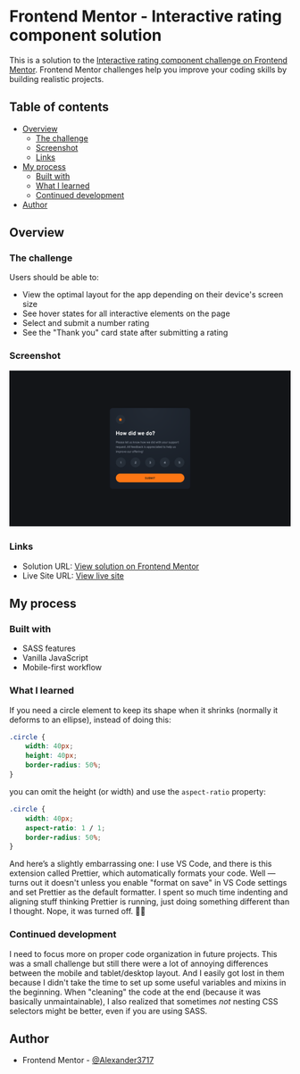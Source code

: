 # Frontend Mentor - Interactive rating component solution

This is a solution to the [Interactive rating component challenge on Frontend Mentor](https://www.frontendmentor.io/challenges/interactive-rating-component-koxpeBUmI). Frontend Mentor challenges help you improve your coding skills by building realistic projects.

## Table of contents

-   [Overview](#overview)
    -   [The challenge](#the-challenge)
    -   [Screenshot](#screenshot)
    -   [Links](#links)
-   [My process](#my-process)
    -   [Built with](#built-with)
    -   [What I learned](#what-i-learned)
    -   [Continued development](#continued-development)
-   [Author](#author)

## Overview

### The challenge

Users should be able to:

-   View the optimal layout for the app depending on their device's screen size
-   See hover states for all interactive elements on the page
-   Select and submit a number rating
-   See the "Thank you" card state after submitting a rating

### Screenshot

![](./screenshot.png)

### Links

-   Solution URL: [View solution on Frontend Mentor](https://www.frontendmentor.io/solutions/)
-   Live Site URL: [View live site](https://alexander3717.github.io/RatingComponent/)

## My process

### Built with

-   SASS features
-   Vanilla JavaScript
-   Mobile-first workflow

### What I learned

If you need a circle element to keep its shape when it shrinks (normally it deforms to an ellipse), instead of doing this:

```css
.circle {
    width: 40px;
    height: 40px;
    border-radius: 50%;
}
```

you can omit the height (or width) and use the `aspect-ratio` property:

```css
.circle {
    width: 40px;
    aspect-ratio: 1 / 1;
    border-radius: 50%;
}
```

And here’s a slightly embarrassing one: I use VS Code, and there is this extension called Prettier, which automatically formats your code. Well — turns out it doesn't unless you enable "format on save" in VS Code settings and set Prettier as the default formatter. I spent so much time indenting and aligning stuff thinking Prettier is running, just doing something different than I thought. Nope, it was turned off. 🤦‍♂️

### Continued development

I need to focus more on proper code organization in future projects. This was a small challenge but still there were a lot of annoying differences between the mobile and tablet/desktop layout. And I easily got lost in them because I didn't take the time to set up some useful variables and mixins in the beginning. When "cleaning" the code at the end (because it was basically unmaintainable), I also realized that sometimes _not_ nesting CSS selectors might be better, even if you are using SASS.

## Author

-   Frontend Mentor - [@Alexander3717](https://www.frontendmentor.io/profile/Alexander3717)
